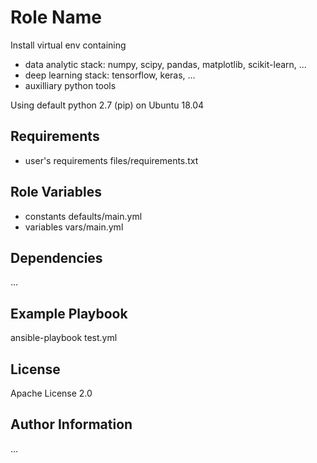 Role Name
=========

Install virtual env containing 
- data analytic stack: numpy, scipy, pandas, matplotlib, scikit-learn, ... 
- deep learning stack: tensorflow, keras, ... 
- auxilliary python tools

Using default python 2.7 (pip) on Ubuntu 18.04

Requirements
------------

- user's requirements files/requirements.txt

Role Variables
--------------

- constants defaults/main.yml 
- variables vars/main.yml

Dependencies
------------

...

Example Playbook
----------------

ansible-playbook test.yml

License
-------

Apache License 2.0

Author Information
------------------

...
